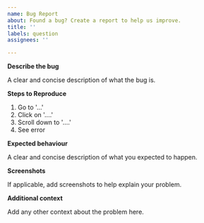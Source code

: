 ```yaml
---
name: Bug Report
about: Found a bug? Create a report to help us improve.
title: ''
labels: question
assignees: ''

---
```


**Describe the bug**

A clear and concise description of what the bug is.

**Steps to Reproduce**

1. Go to '...'
2. Click on '....'
3. Scroll down to '....'
4. See error

**Expected behaviour**

A clear and concise description of what you expected to happen.

**Screenshots**

If applicable, add screenshots to help explain your problem.

**Additional context**

Add any other context about the problem here.
